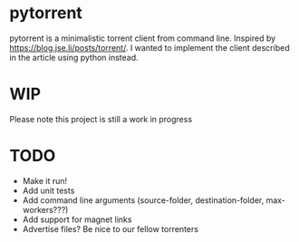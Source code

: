 # pytorrent
pytorrent is a minimalistic torrent client from command line. Inspired by https://blog.jse.li/posts/torrent/. I wanted to implement the client described in the article using python instead.

# WIP
Please note this project is still a work in progress

# TODO
* Make it run!
* Add unit tests
* Add command line arguments (source-folder, destination-folder, max-workers???)
* Add support for magnet links
* Advertise files? Be nice to our fellow torrenters
